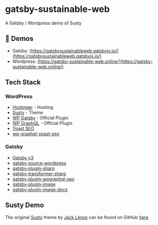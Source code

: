 # gatsby-sustainable-web

A Gatsby / Wordpress demo of Susty

## 👀 Demos

- Gatsby: [https://gatsbysustainableweb.gatsbyjs.io/](https://gatsbysustainableweb.gatsbyjs.io/)
- Wordpress: [https://gatsby-sustainable-web.online/](https://gatsby-sustainable-web.online/)

## Tech Stack

### WordPress

- [Hostinger](https://www.hostinger.com/) - Hosting
- [Susty](https://github.com/jacklenox/susty) - Theme
- [WP Gatsby](https://wordpress.org/plugins/wp-gatsby/) - Official Plugin
- [WP GraphQL](https://www.wpgraphql.com/) - Official Plugin
- [Yoast SEO](https://yoast.com/wordpress/plugins/seo/)
- [wp-graphql-yoast-seo](https://github.com/ashhitch/wp-graphql-yoast-seo)

### Gatsby

- [Gatsby v3](https://www.gatsbyjs.com/blog/gatsby-v3/)
- [gatsby-source-wordpress](https://www.gatsbyjs.com/plugins/gatsby-source-wordpress/)
- [gatsby-plugin-sharp](https://www.gatsbyjs.com/plugins/gatsby-plugin-sharp/)
- [gatsby-transformer-sharp](https://www.gatsbyjs.com/plugins/gatsby-transformer-sharp/)
- [gatsby-plugin-wpgraphql-seo](https://www.gatsbyjs.com/plugins/gatsby-plugin-wpgraphql-seo/)
- [gatsby-plugin-image](https://www.gatsbyjs.com/plugins/gatsby-plugin-image/)
- [gatsby-plugin-image-docs](https://www.gatsbyjs.com/docs/reference/built-in-components/gatsby-plugin-image/)

## Susty Demo

The original [Susty](https://sustywp.com/) theme by [Jack Lenox](https://blog.jacklenox.com/) can be found on GitHub
[here](https://github.com/jacklenox/susty)
